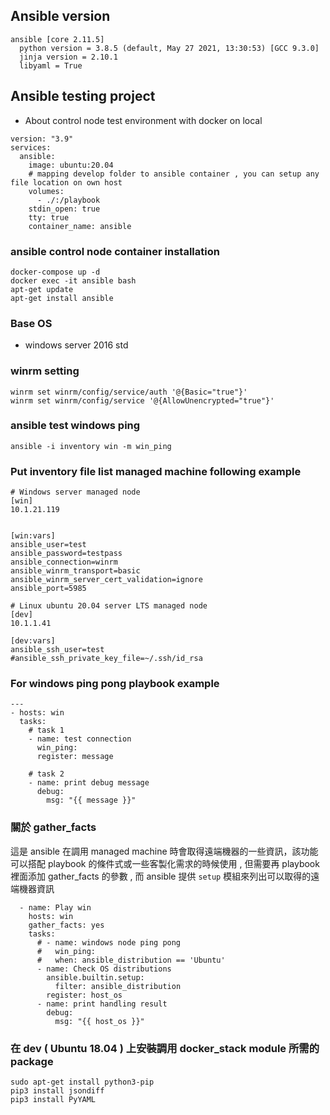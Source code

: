 ## Ansible version
```
ansible [core 2.11.5] 
  python version = 3.8.5 (default, May 27 2021, 13:30:53) [GCC 9.3.0]
  jinja version = 2.10.1
  libyaml = True
```
## Ansible testing project
- About control node test environment with docker on local
```
version: "3.9"
services:
  ansible:
    image: ubuntu:20.04
    # mapping develop folder to ansible container , you can setup any file location on own host
    volumes:
      - ./:/playbook
    stdin_open: true
    tty: true
    container_name: ansible
```

### ansible control node container installation
```shell=
docker-compose up -d
docker exec -it ansible bash
apt-get update
apt-get install ansible
```
### Base OS
- windows server 2016 std

### winrm setting
```shell=
winrm set winrm/config/service/auth '@{Basic="true"}'
winrm set winrm/config/service '@{AllowUnencrypted="true"}'
```
### ansible test windows ping
```
ansible -i inventory win -m win_ping
```

### Put inventory file list managed machine following example
```
# Windows server managed node
[win]
10.1.21.119


[win:vars]
ansible_user=test
ansible_password=testpass
ansible_connection=winrm
ansible_winrm_transport=basic
ansible_winrm_server_cert_validation=ignore
ansible_port=5985

# Linux ubuntu 20.04 server LTS managed node
[dev]
10.1.1.41

[dev:vars]
ansible_ssh_user=test
#ansible_ssh_private_key_file=~/.ssh/id_rsa
```

### For windows ping pong playbook example
```yaml=
---
- hosts: win
  tasks:
    # task 1
    - name: test connection
      win_ping:
      register: message

    # task 2
    - name: print debug message
      debug:
        msg: "{{ message }}"
```

### 關於 gather_facts
這是 ansible 在調用 managed machine 時會取得遠端機器的一些資訊，該功能可以搭配 playbook 的條件式或一些客製化需求的時候使用 , 但需要再 playbook 裡面添加 gather_facts 的參數 , 而 ansible 提供 `setup` 模組來列出可以取得的遠端機器資訊
```
  - name: Play win
    hosts: win
    gather_facts: yes
    tasks:
      # - name: windows node ping pong
      #   win_ping:
      #   when: ansible_distribution == 'Ubuntu'
      - name: Check OS distributions
        ansible.builtin.setup:
          filter: ansible_distribution
        register: host_os
      - name: print handling result
        debug:
          msg: "{{ host_os }}"
```

### 在 dev ( Ubuntu 18.04 ) 上安裝調用 docker_stack module 所需的 package
```
sudo apt-get install python3-pip
pip3 install jsondiff
pip3 install PyYAML
```